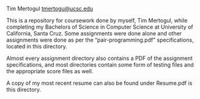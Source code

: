 #

Tim Mertogul
tmertogu@ucsc.edu

This is a repository for coursework done by myself, Tim Mertogul, while completing my Bachelors of Science in Computer Science at University of California, Santa Cruz.  Some assignments were done alone and other assignments were done as per the “pair-programming.pdf” specifications, located in this directory.  

Almost every assignment directory also contains a PDF of the assignment specifications, and most directories contain some form of testing files and the appropriate score files as well.

A copy of my most recent resume can also be found under Resume.pdf is this directory.